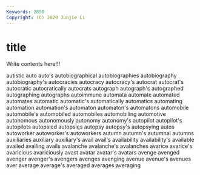 ```yaml
---
Keywords: 2850
Copyright: (C) 2020 Junjie Li
---
```


# title

Write contents here!!!

autistic 
auto 
auto's 
autobiographical 
autobiographies 
autobiography 
autobiography's 
autocracies
autocracy 
autocracy's 
autocrat 
autocrat's 
autocratic 
autocratically 
autocrats 
autograph 
autograph's 
autographed
autographing 
autographs 
autoimmune 
automata 
automate 
automated 
automates 
automatic 
automatic's 
automatically
automatics 
automating 
automation 
automation's 
automaton 
automaton's 
automatons 
automobile 
automobile's 
automobiled
automobiles 
automobiling 
automotive 
autonomous 
autonomously 
autonomy 
autonomy's 
autopilot 
autopilot's 
autopilots
autopsied 
autopsies 
autopsy 
autopsy's 
autopsying 
autos 
autoworker 
autoworker's 
autoworkers 
autumn
autumn's 
autumnal 
autumns 
auxiliaries 
auxiliary 
auxiliary's 
avail 
avail's 
availability 
availability's
available 
availed 
availing 
avails 
avalanche 
avalanche's 
avalanches 
avarice 
avarice's 
avaricious
avariciously 
avast 
avatar 
avatar's 
avatars 
avenge 
avenged 
avenger 
avenger's 
avengers
avenges 
avenging 
avenue 
avenue's 
avenues 
aver 
average 
average's 
averaged 
averages
averaging 
